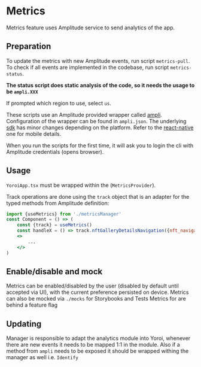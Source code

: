 # Metrics

Metrics feature uses Amplitude service to send analytics of the app.

## Preparation

To update the metrics with new Amplitude events, run script `metrics-pull`.
To check if all events are implemented in the codebase, run script `metrics-status`.

**The status script does static analysis of the code, so it needs the usage to be `ampli.XXX`**

If prompted which region to use, select `us`.

These scripts use an Amplitude provided wrapper called [ampli]('https://www.docs.developers.amplitude.com/data/sdks/ampli-overview'). Configuration of the wrapper can be found in `ampli.json`.
The underlying [sdk]('https://www.docs.developers.amplitude.com/data/sdks/sdk-architecture') has minor changes depending on the platform. Refer to the [react-native]('https://www.docs.developers.amplitude.com/data/sdks/typescript-react-native') one for mobile details.

When you run the scripts for the first time, it will ask you to login the cli with Amplitude credentials (opens browser).

## Usage

`YoroiApp.tsx` must be wrapped within the (`MetricsProvider`).

Track operations are done using the `track` object that is an adapter for the typed methods from Amplitude definition:

```jsx
import {useMetrics} from './metricsManager'
const Component = () => (
    const {track} = useMetrics()
    const handleX = () => track.nftGalleryDetailsNavigation({nft_navigation: 'Next'})
    <>
        ...
    </>
)
```
## Enable/disable and mock

Metrics can be enabled/disabled by the user (disabled by default until accepted via UI), with the current preference persisted on device.
Metrics can also be mocked via `./mocks` for Storybooks and Tests
Metrics for are behind a feature flag

## Updating

Manager is responsible to adapt the analytics module into Yoroi, whenever there are new events it needs to be mapped 1:1 in the module.
Also if a method from `ampli` needs to be exposed it should be wrapped withing the manager as well i.e. `Identify`